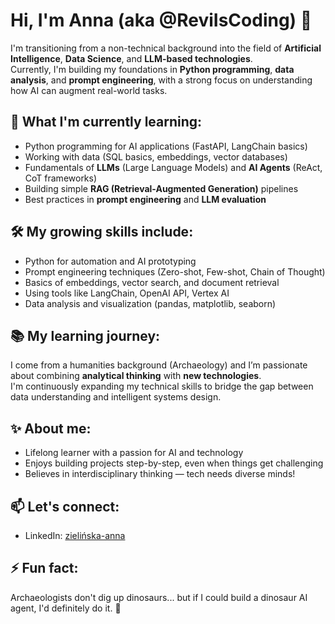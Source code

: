 # Hi, I'm Anna (aka @ReviIsCoding) 👋

I'm transitioning from a non-technical background into the field of **Artificial Intelligence**, **Data Science**, and **LLM-based technologies**.  
Currently, I'm building my foundations in **Python programming**, **data analysis**, and **prompt engineering**, with a strong focus on understanding how AI can augment real-world tasks.

## 🌱 What I'm currently learning:
- Python programming for AI applications (FastAPI, LangChain basics)
- Working with data (SQL basics, embeddings, vector databases)
- Fundamentals of **LLMs** (Large Language Models) and **AI Agents** (ReAct, CoT frameworks)
- Building simple **RAG (Retrieval-Augmented Generation)** pipelines
- Best practices in **prompt engineering** and **LLM evaluation**

## 🛠️ My growing skills include:
- Python for automation and AI prototyping
- Prompt engineering techniques (Zero-shot, Few-shot, Chain of Thought)
- Basics of embeddings, vector search, and document retrieval
- Using tools like LangChain, OpenAI API, Vertex AI
- Data analysis and visualization (pandas, matplotlib, seaborn)

## 📚 My learning journey:
I come from a humanities background (Archaeology) and I’m passionate about combining **analytical thinking** with **new technologies**.  
I'm continuously expanding my technical skills to bridge the gap between data understanding and intelligent systems design.

## ✨ About me:
- Lifelong learner with a passion for AI and technology
- Enjoys building projects step-by-step, even when things get challenging
- Believes in interdisciplinary thinking — tech needs diverse minds!

## 📫 Let's connect:
- LinkedIn: [zielińska-anna](https://www.linkedin.com/in/zielińska-anna)


## ⚡ Fun fact:
Archaeologists don't dig up dinosaurs... but if I could build a dinosaur AI agent, I'd definitely do it. 🦖

<!---
ReviIsCoding/ReviIsCoding is a ✨ special ✨ repository because its `README.md` (this file) appears on your GitHub profile.
You can click the Preview link to take a look at your changes.
--->
